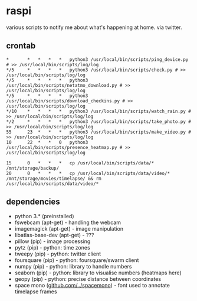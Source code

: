 # raspi

various scripts to notify me about what's happening at home. via twitter.

## crontab

```
*	    *	*	*	*	python3 /usr/local/bin/scripts/ping_device.py # >> /usr/local/bin/scripts/log/log
*/5	    *	*	*	*	python3 /usr/local/bin/scripts/check.py # >> /usr/local/bin/scripts/log/log
*/5	    *	*	*	*	python3 /usr/local/bin/scripts/netatmo_download.py # >> /usr/local/bin/scripts/log/log
*/5	    *	*	*	*	python3 /usr/local/bin/scripts/download_checkins.py # >> /usr/local/bin/scripts/log/log
*/10	*	*	*	*	python3 /usr/local/bin/scripts/watch_rain.py # >> /usr/local/bin/scripts/log/log
*/2	    *	*	*	*	python3 /usr/local/bin/scripts/take_photo.py # >> /usr/local/bin/scripts/log/log
55	    23	*	*	*	python3 /usr/local/bin/scripts/make_video.py # >> /usr/local/bin/scripts/log/log
10	    22	*	*	0	python3 /usr/local/bin/scripts/presence_heatmap.py # >> /usr/local/bin/scripts/log/log

15	    0	*	*	*	cp /usr/local/bin/scripts/data/* /mnt/storage/backup/
20	    0	*	*	*	cp /usr/local/bin/scripts/data/video/* /mnt/storage/movies/timelapse/ && rm /usr/local/bin/scripts/data/video/*
```

## dependencies

* python 3.* (preinstalled)
* fswebcam (apt-get) - handling the webcam
* imagemagick (apt-get) - image manipulation
* libatlas-base-dev (apt-get) - ???
* pillow (pip) - image processing
* pytz (pip) - python: time zones
* tweepy (pip) - python: twitter client
* foursquare (pip) - python: foursquare/swarm client
* numpy (pip) - python: library to handle numbers
* seaborn (pip) - python: library to visualise numbers (heatmaps here)
* geopy (pip) - python: precise distance between coordinates
* space mono ([github.com/../spacemono](https://github.com/googlefonts/spacemono)) - font used to annotate timelapse frames
